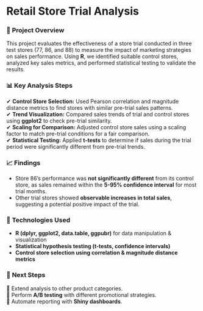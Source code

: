 

# **Retail Store Trial Analysis**  

### 📌 **Project Overview**  
This project evaluates the effectiveness of a store trial conducted in three test stores (77, 86, and 88) to measure the impact of marketing strategies on sales performance. Using **R**, we identified suitable control stores, analyzed key sales metrics, and performed statistical testing to validate the results.  

### 📊 **Key Analysis Steps**  
✔ **Control Store Selection:** Used Pearson correlation and magnitude distance metrics to find stores with similar pre-trial sales patterns.  
✔ **Trend Visualization:** Compared sales trends of trial and control stores using **ggplot2** to check pre-trial similarity.  
✔ **Scaling for Comparison:** Adjusted control store sales using a scaling factor to match pre-trial conditions for a fair comparison.  
✔ **Statistical Testing:** Applied **t-tests** to determine if sales during the trial period were significantly different from pre-trial trends.  

### 📈 **Findings**  
- Store 86’s performance was **not significantly different** from its control store, as sales remained within the **5-95% confidence interval** for most trial months.  
- Other trial stores showed **observable increases in total sales**, suggesting a potential positive impact of the trial.  

### 🔧 **Technologies Used**  
- **R (dplyr, ggplot2, data.table, ggpubr)** for data manipulation & visualization  
- **Statistical hypothesis testing (t-tests, confidence intervals)**  
- **Control store selection using correlation & magnitude distance metrics**  

### 🚀 **Next Steps**  
🔹 Extend analysis to other product categories.  
🔹 Perform **A/B testing** with different promotional strategies.  
🔹 Automate reporting with **Shiny dashboards**.  

